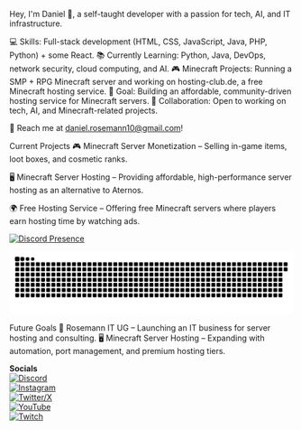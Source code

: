 Hey, I'm Daniel 👋, a self-taught developer with a passion for tech, AI, and IT infrastructure.

💻 Skills: Full-stack development (HTML, CSS, JavaScript, Java, PHP, Python) + some React.
📚 Currently Learning: Python, Java, DevOps, network security, cloud computing, and AI.
🎮 Minecraft Projects: Running a SMP + RPG Minecraft server and working on hosting-club.de, a free Minecraft hosting service.
🚀 Goal: Building an affordable, community-driven hosting service for Minecraft servers.
🤝 Collaboration: Open to working on tech, AI, and Minecraft-related projects.

📧 Reach me at daniel.rosemann10@gmail.com!

Current Projects
🎮 Minecraft Server Monetization – Selling in-game items, loot boxes, and cosmetic ranks.

🖥️ Minecraft Server Hosting – Providing affordable, high-performance server hosting as an alternative to Aternos.

🌍 Free Hosting Service – Offering free Minecraft servers where players earn hosting time by watching ads.

[![Discord Presence](https://lanyard.cnrad.dev/api/1213567076997009421)](https://discord.com/users/1213567076997009421)

<picture>  
  <source media="(prefers-color-scheme: dark)" srcset="https://raw.githubusercontent.com/damianschoenberger/damianschoenberger/output/github-snake-dark.svg" />  
  <source media="(prefers-color-scheme: light)" srcset="https://raw.githubusercontent.com/damianschoenberger/damianschoenberger/output/github-snake.svg" />  
  <img alt="github-snake" src="https://raw.githubusercontent.com/damianschoenberger/damianschoenberger/output/github-snake.svg" />  
</picture>

Future Goals
🏢 Rosemann IT UG – Launching an IT business for server hosting and consulting.
🖥️ Minecraft Server Hosting – Expanding with automation, port management, and premium hosting tiers.

**Socials**  
[![Discord](https://img.shields.io/badge/profile-%234953c9.svg?style=for-the-badge&logo=discord&logoColor=white)](https://discord.com/users/1213567076997009421)   
[![Instagram](https://img.shields.io/badge/instagram-%23E4405F.svg?style=for-the-badge&logo=instagram&logoColor=white)](https://instagram.com/daaanieltv)  
[![Twitter/X](https://img.shields.io/badge/twitter-%23000000.svg?style=for-the-badge&logo=x&logoColor=white)](https://x.com/DaaaaanielTV)  
[![YouTube](https://img.shields.io/badge/youtube-%23FF0000.svg?style=for-the-badge&logo=youtube&logoColor=white)](https://www.youtube.com/@TechInsightsDE)  
[![Twitch](https://img.shields.io/badge/twitch-%239146FF.svg?style=for-the-badge&logo=twitch&logoColor=white)](https://twitch.tv/daaanieltv)
